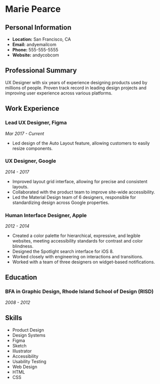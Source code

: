 # Marie Pearce

## Personal Information
- **Location:** San Francisco, CA
- **Email:** andyemailcom
- **Phone:** 555-555-5555
- **Website:** andycobcom

## Professional Summary

UX Designer with six years of experience designing products used by millions of people. Proven track record in leading design projects and improving user experience across various platforms.

## Work Experience

### Lead UX Designer, Figma
*Mar 2017 - Current*
- Led design of the Auto Layout feature, allowing customers to easily resize components.

### UX Designer, Google
*2014 - 2017*
- Improved layout grid interface, allowing for precise and consistent layouts.
- Collaborated with the product team to improve site-wide accessibility.
- Led the Material Design team of 6 designers, responsible for standardizing design across Google properties.

### Human Interface Designer, Apple
*2012 - 2014*
- Created a color palette for hierarchical, expressive, and legible websites, meeting accessibility standards for contrast and color blindness.
- Designed the Spotlight search interface for iOS 8.
- Worked closely with engineering on interactions and transitions.
- Worked with a team of three designers on widget-based notifications.

## Education

### BFA in Graphic Design, Rhode Island School of Design (RISD)
*2008 - 2012*

## Skills
- Product Design
- Design Systems
- Figma
- Sketch
- Illustrator
- Accessibility
- Usability Testing
- Web Design
- HTML
- CSS
